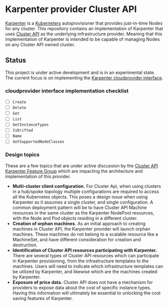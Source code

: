 # Karpenter provider Cluster API

[Karpenter][karpenter] is a [Kuberneters][kubernetes] autoprovisioner that
provides just-in-time Nodes for any cluster. This repository contains an
implementation of Karpenter that uses [Cluster API][clusterapi] as the
underlying infrastructure provider. Meaning that this implementation of
Karpenter is intended to be capable of managing Nodes on any Cluster API
owned cluster.

## Status

This project is under active development and is in an experimental state.
The current focus is on implementing the [Karpenter cloudprovider interface][kci].

### cloudprovider interface implementation checklist

- [ ] `Create`
- [ ] `Delete`
- [ ] `Get`
- [ ] `List`
- [ ] `GetInstanceTypes`
- [ ] `IsDrifted`
- [ ] `Name`
- [ ] `GetSupportedNodeClasses`

### Design topics

These are a few topics that are under active discussion by the
[Cluster API Karpenter Feature Group][cakfg] which are impacting
the architecture and implementation of this provider.

* **Multi-cluster client configuration.**
  For Cluster Api, when using clusters in a hub/spoke topology multiple configurations
  are required to access all the Kubernetes objects. This poses a design issue when
  using Karpenter as it assumes a single cluster, and single configuration. A common
  deployment pattern will be to have Cluster API Machine resources in the same cluster
  as the Karpenter NodePool resources, with the Node and Pod objects residing in a
  different cluster.
* **Creation of orphan machines.**
  As an initial approach to creating machines in Cluster API, the Karpenter provider will
  launch orphan machines. These machines do not belong to a scalable resource like a
  MachineSet, and have different consideration for creation and destruction.
* **Identification of Cluster API resources participating with Karpenter.**
  There are several types of Cluster API resources which can participate in Karpenter
  provisioning, from the infrastructure templates to the machines. Users will need to
  indicate which infrastructure templates can be utilized by Karpenter, and likewise
  which are the machines created by Karpenter.
* **Exposure of price data.**
  Cluster API does not have a mechanism for providers to expose data about the cost of
  specific instance types. Having this information will ultimately be essential to
  unlocking the cost saving features of Karpenter.

[karpenter]: https://karpenter.sh
[kubernetes]: https://kubernetes.io
[clusterapi]: https://cluster-api.sigs.k8s.io
[kci]: https://github.com/kubernetes-sigs/karpenter/blob/main/pkg/cloudprovider/types.go 
[cakfg]: https://github.com/kubernetes-sigs/cluster-api/blob/main/docs/community/20231018-karpenter-integration.md
